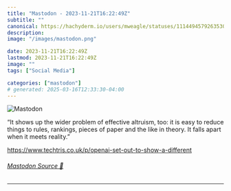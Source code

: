 ```yaml
---
title: "Mastodon - 2023-11-21T16:22:49Z"
subtitle: ""
canonical: https://hachyderm.io/users/mweagle/statuses/111449457926353036
description:
image: "/images/mastodon.png"

date: 2023-11-21T16:22:49Z
lastmod: 2023-11-21T16:22:49Z
image: ""
tags: ["Social Media"]

categories: ["mastodon"]
# generated: 2025-03-16T12:33:30-04:00
---
```

![Mastodon](/images/mastodon.png)

<p>“It shows up the wider problem of effective altruism, too: it is easy to reduce things to rules, rankings, pieces of paper and the like in theory. It falls apart when it meets reality.”</p><p><a href="https://www.techtris.co.uk/p/openai-set-out-to-show-a-different" target="_blank" rel="nofollow noopener noreferrer" translate="no"><span class="invisible">https://www.</span><span class="ellipsis">techtris.co.uk/p/openai-set-ou</span><span class="invisible">t-to-show-a-different</span></a></p>


###### [Mastodon Source 🐘](https://hachyderm.io/@mweagle/111449457926353036)

___

